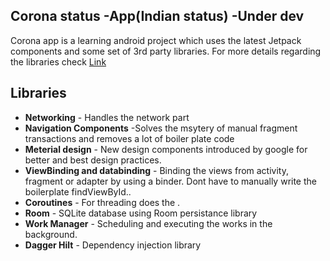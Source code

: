 ## Corona status -App(Indian status) -Under dev

Corona app is a learning android project which uses the latest Jetpack components and some set of 3rd party libraries.
For more details regarding the libraries check  [Link](https://github.com/kiterunner20/Corona-Stats/blob/feature/develop/app/build.gradle)

## Libraries 
  
  - **Networking** - Handles the network part 
  - **Navigation Components** -Solves the msytery of manual fragment transactions and removes a lot of boiler plate code
  - **Meterial design** - New design components introduced by google for better and best design practices.
  - **ViewBinding and databinding** - Binding the views from activity, fragment or adapter by using a binder. Dont have to manually write the boilerplate             findViewById..
  - **Coroutines** - For threading does the .
  - **Room** - SQLite database using Room persistance library
  - **Work Manager** - Scheduling and executing the works in the background.
  - **Dagger Hilt** - Dependency injection library 
  


